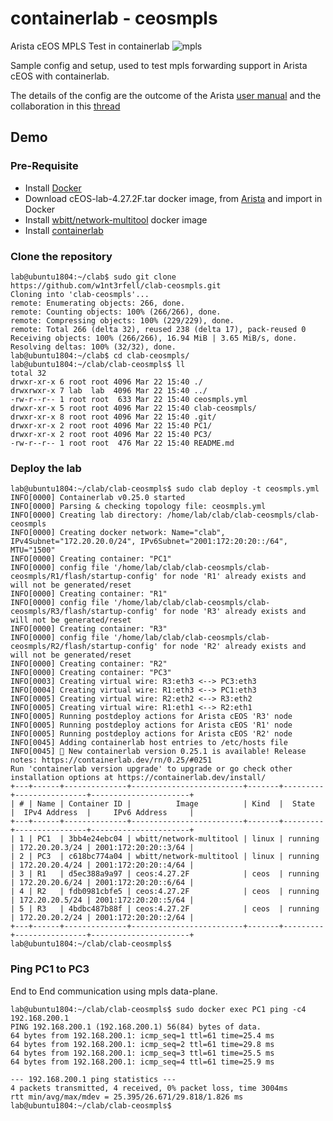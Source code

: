 # containerlab - ceosmpls
Arista cEOS MPLS Test in containerlab
![mpls](https://user-images.githubusercontent.com/101124549/159495512-79d6b526-79e0-413d-9cb6-9304e542b005.png)


Sample config and setup, used to test mpls forwarding support in Arista cEOS with containerlab.

The details of the config are the outcome of the Arista [user manual](https://www.arista.com/en/um-eos) and the collaboration in this [thread](https://github.com/srl-labs/containerlab/discussions/807)

## Demo

### Pre-Requisite

+ Install [Docker](https://www.docker.com/)
+ Download cEOS-lab-4.27.2F.tar docker image, from [Arista](https://www.arista.com/) and import in Docker
+ Install [wbitt/network-multitool](https://hub.docker.com/r/wbitt/network-multitool) docker image
+ Install [containerlab](https://containerlab.dev/)

### Clone the repository

```
lab@ubuntu1804:~/clab$ sudo git clone https://github.com/w1nt3rfell/clab-ceosmpls.git
Cloning into 'clab-ceosmpls'...
remote: Enumerating objects: 266, done.
remote: Counting objects: 100% (266/266), done.
remote: Compressing objects: 100% (229/229), done.
remote: Total 266 (delta 32), reused 238 (delta 17), pack-reused 0
Receiving objects: 100% (266/266), 16.94 MiB | 3.65 MiB/s, done.
Resolving deltas: 100% (32/32), done.
lab@ubuntu1804:~/clab$ cd clab-ceosmpls/
lab@ubuntu1804:~/clab/clab-ceosmpls$ ll
total 32
drwxr-xr-x 6 root root 4096 Mar 22 15:40 ./
drwxrwxr-x 7 lab  lab  4096 Mar 22 15:40 ../
-rw-r--r-- 1 root root  633 Mar 22 15:40 ceosmpls.yml
drwxr-xr-x 5 root root 4096 Mar 22 15:40 clab-ceosmpls/
drwxr-xr-x 8 root root 4096 Mar 22 15:40 .git/
drwxr-xr-x 2 root root 4096 Mar 22 15:40 PC1/
drwxr-xr-x 2 root root 4096 Mar 22 15:40 PC3/
-rw-r--r-- 1 root root  476 Mar 22 15:40 README.md
```

### Deploy the lab

```
lab@ubuntu1804:~/clab/clab-ceosmpls$ sudo clab deploy -t ceosmpls.yml
INFO[0000] Containerlab v0.25.0 started
INFO[0000] Parsing & checking topology file: ceosmpls.yml
INFO[0000] Creating lab directory: /home/lab/clab/clab-ceosmpls/clab-ceosmpls
INFO[0000] Creating docker network: Name="clab", IPv4Subnet="172.20.20.0/24", IPv6Subnet="2001:172:20:20::/64", MTU="1500"
INFO[0000] Creating container: "PC1"
INFO[0000] config file '/home/lab/clab/clab-ceosmpls/clab-ceosmpls/R1/flash/startup-config' for node 'R1' already exists and will not be generated/reset
INFO[0000] Creating container: "R1"
INFO[0000] config file '/home/lab/clab/clab-ceosmpls/clab-ceosmpls/R3/flash/startup-config' for node 'R3' already exists and will not be generated/reset
INFO[0000] Creating container: "R3"
INFO[0000] config file '/home/lab/clab/clab-ceosmpls/clab-ceosmpls/R2/flash/startup-config' for node 'R2' already exists and will not be generated/reset
INFO[0000] Creating container: "R2"
INFO[0000] Creating container: "PC3"
INFO[0003] Creating virtual wire: R3:eth3 <--> PC3:eth3
INFO[0004] Creating virtual wire: R1:eth3 <--> PC1:eth3
INFO[0005] Creating virtual wire: R2:eth2 <--> R3:eth2
INFO[0005] Creating virtual wire: R1:eth1 <--> R2:eth1
INFO[0005] Running postdeploy actions for Arista cEOS 'R3' node
INFO[0005] Running postdeploy actions for Arista cEOS 'R1' node
INFO[0005] Running postdeploy actions for Arista cEOS 'R2' node
INFO[0045] Adding containerlab host entries to /etc/hosts file
INFO[0045] 🎉 New containerlab version 0.25.1 is available! Release notes: https://containerlab.dev/rn/0.25/#0251
Run 'containerlab version upgrade' to upgrade or go check other installation options at https://containerlab.dev/install/
+---+------+--------------+-------------------------+-------+---------+----------------+----------------------+
| # | Name | Container ID |          Image          | Kind  |  State  |  IPv4 Address  |     IPv6 Address     |
+---+------+--------------+-------------------------+-------+---------+----------------+----------------------+
| 1 | PC1  | 3bb4e24ebc04 | wbitt/network-multitool | linux | running | 172.20.20.3/24 | 2001:172:20:20::3/64 |
| 2 | PC3  | c618bc774a04 | wbitt/network-multitool | linux | running | 172.20.20.4/24 | 2001:172:20:20::4/64 |
| 3 | R1   | d5ec388a9a97 | ceos:4.27.2F            | ceos  | running | 172.20.20.6/24 | 2001:172:20:20::6/64 |
| 4 | R2   | fdb0981cbfe5 | ceos:4.27.2F            | ceos  | running | 172.20.20.5/24 | 2001:172:20:20::5/64 |
| 5 | R3   | 4bdbc487b88f | ceos:4.27.2F            | ceos  | running | 172.20.20.2/24 | 2001:172:20:20::2/64 |
+---+------+--------------+-------------------------+-------+---------+----------------+----------------------+
lab@ubuntu1804:~/clab/clab-ceosmpls$ 
```

### Ping PC1 to PC3

End to End communication using mpls data-plane.

```
lab@ubuntu1804:~/clab/clab-ceosmpls$ sudo docker exec PC1 ping -c4 192.168.200.1
PING 192.168.200.1 (192.168.200.1) 56(84) bytes of data.
64 bytes from 192.168.200.1: icmp_seq=1 ttl=61 time=25.4 ms
64 bytes from 192.168.200.1: icmp_seq=2 ttl=61 time=29.8 ms
64 bytes from 192.168.200.1: icmp_seq=3 ttl=61 time=25.5 ms
64 bytes from 192.168.200.1: icmp_seq=4 ttl=61 time=25.9 ms

--- 192.168.200.1 ping statistics ---
4 packets transmitted, 4 received, 0% packet loss, time 3004ms
rtt min/avg/max/mdev = 25.395/26.671/29.818/1.826 ms
lab@ubuntu1804:~/clab/clab-ceosmpls$
```
